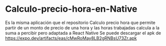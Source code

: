 # Calculo-precio-hora-en-Native
Es la misma aplicación que el repositorio Calculo precio hora que permite partir de un monto de precio de una hora y las horas trabajadas calcula a la suma a percibir pero adaptada a React Native
Se puede descargar el apk de https://expo.dev/artifacts/eas/cMwRoMay8LB2gRNBsU73Zr.apk
